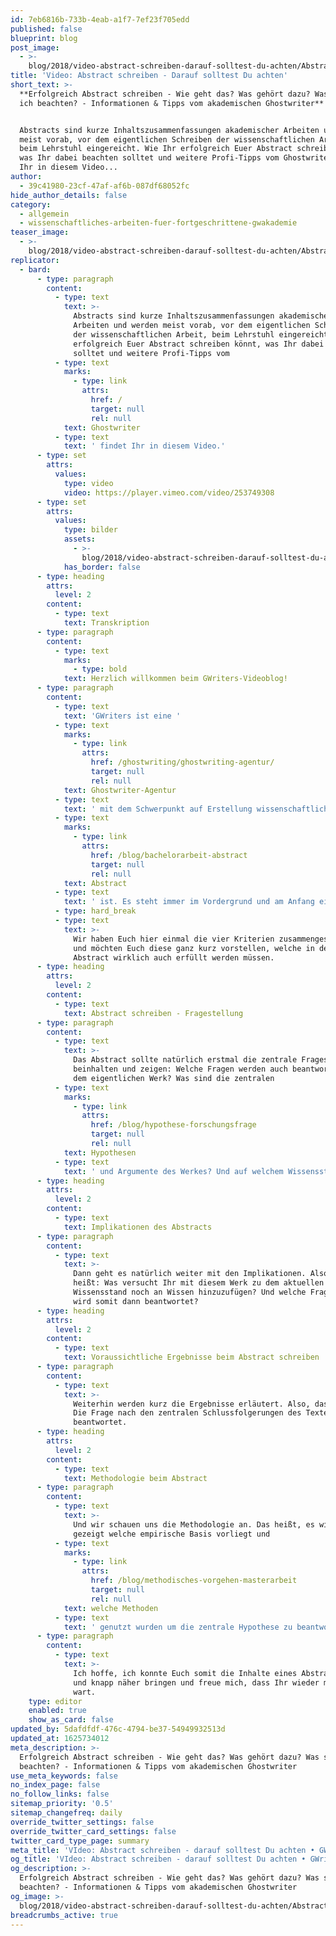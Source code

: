 ```yaml
---
id: 7eb6816b-733b-4eab-a1f7-7ef23f705edd
published: false
blueprint: blog
post_image:
  - >-
    blog/2018/video-abstract-schreiben-darauf-solltest-du-achten/Abstract_schreiben.png
title: 'Video: Abstract schreiben - Darauf solltest Du achten'
short_text: >-
  **Erfolgreich Abstract schreiben - Wie geht das? Was gehört dazu? Was sollte
  ich beachten? - Informationen & Tipps vom akademischen Ghostwriter**


  Abstracts sind kurze Inhaltszusammenfassungen akademischer Arbeiten und werden
  meist vorab, vor dem eigentlichen Schreiben der wissenschaftlichen Arbeit,
  beim Lehrstuhl eingereicht. Wie Ihr erfolgreich Euer Abstract schreiben könnt,
  was Ihr dabei beachten solltet und weitere Profi-Tipps vom Ghostwriter findet
  Ihr in diesem Video...
author:
  - 39c41980-23cf-47af-af6b-087df68052fc
hide_author_details: false
category:
  - allgemein
  - wissenschaftliches-arbeiten-fuer-fortgeschrittene-gwakademie
teaser_image:
  - >-
    blog/2018/video-abstract-schreiben-darauf-solltest-du-achten/Abstract_schreiben.png
replicator:
  - bard:
      - type: paragraph
        content:
          - type: text
            text: >-
              Abstracts sind kurze Inhaltszusammenfassungen akademischer
              Arbeiten und werden meist vorab, vor dem eigentlichen Schreiben
              der wissenschaftlichen Arbeit, beim Lehrstuhl eingereicht. Wie Ihr
              erfolgreich Euer Abstract schreiben könnt, was Ihr dabei beachten
              solltet und weitere Profi-Tipps vom 
          - type: text
            marks:
              - type: link
                attrs:
                  href: /
                  target: null
                  rel: null
            text: Ghostwriter
          - type: text
            text: ' findet Ihr in diesem Video.'
      - type: set
        attrs:
          values:
            type: video
            video: https://player.vimeo.com/video/253749308
      - type: set
        attrs:
          values:
            type: bilder
            assets:
              - >-
                blog/2018/video-abstract-schreiben-darauf-solltest-du-achten/abstract-schreiben-darauf-solltest-du-achten.jpg
            has_border: false
      - type: heading
        attrs:
          level: 2
        content:
          - type: text
            text: Transkription
      - type: paragraph
        content:
          - type: text
            marks:
              - type: bold
            text: Herzlich willkommen beim GWriters-Videoblog!
      - type: paragraph
        content:
          - type: text
            text: 'GWriters ist eine '
          - type: text
            marks:
              - type: link
                attrs:
                  href: /ghostwriting/ghostwriting-agentur/
                  target: null
                  rel: null
            text: Ghostwriter-Agentur
          - type: text
            text: ' mit dem Schwerpunkt auf Erstellung wissenschaftlicher Texte. Heute haben wir das Thema "Abstract schreiben - darauf solltest Du achten". Die meisten von Euch wissen schon, was ein '
          - type: text
            marks:
              - type: link
                attrs:
                  href: /blog/bachelorarbeit-abstract
                  target: null
                  rel: null
            text: Abstract
          - type: text
            text: ' ist. Es steht immer im Vordergrund und am Anfang einer wissenschaftlichen Arbeit und fasst die zentralen Inhalte des Werkes einmal kurz und prägnant zusammen. Deswegen ist es wichtig, gerade weil Ihr oftmals nur eine halbe bis eine Seite dafür gebrauchen könnt, dass Ihr Euch wirklich klar und präzise ausdrückt.'
          - type: hard_break
          - type: text
            text: >-
              Wir haben Euch hier einmal die vier Kriterien zusammengeschrieben
              und möchten Euch diese ganz kurz vorstellen, welche in dem
              Abstract wirklich auch erfüllt werden müssen.
      - type: heading
        attrs:
          level: 2
        content:
          - type: text
            text: Abstract schreiben - Fragestellung
      - type: paragraph
        content:
          - type: text
            text: >-
              Das Abstract sollte natürlich erstmal die zentrale Fragestellung
              beinhalten und zeigen: Welche Fragen werden auch beantwortet in
              dem eigentlichen Werk? Was sind die zentralen 
          - type: text
            marks:
              - type: link
                attrs:
                  href: /blog/hypothese-forschungsfrage
                  target: null
                  rel: null
            text: Hypothesen
          - type: text
            text: ' und Argumente des Werkes? Und auf welchem Wissensstand, auf welchem aktuellen Wissensstand, baut das Werk auf?'
      - type: heading
        attrs:
          level: 2
        content:
          - type: text
            text: Implikationen des Abstracts
      - type: paragraph
        content:
          - type: text
            text: >-
              Dann geht es natürlich weiter mit den Implikationen. Also das
              heißt: Was versucht Ihr mit diesem Werk zu dem aktuellen
              Wissensstand noch an Wissen hinzuzufügen? Und welche Fragestellung
              wird somit dann beantwortet?
      - type: heading
        attrs:
          level: 2
        content:
          - type: text
            text: Voraussichtliche Ergebnisse beim Abstract schreiben
      - type: paragraph
        content:
          - type: text
            text: >-
              Weiterhin werden kurz die Ergebnisse erläutert. Also, das heißt:
              Die Frage nach den zentralen Schlussfolgerungen des Textes werden
              beantwortet.
      - type: heading
        attrs:
          level: 2
        content:
          - type: text
            text: Methodologie beim Abstract
      - type: paragraph
        content:
          - type: text
            text: >-
              Und wir schauen uns die Methodologie an. Das heißt, es wird
              gezeigt welche empirische Basis vorliegt und 
          - type: text
            marks:
              - type: link
                attrs:
                  href: /blog/methodisches-vorgehen-masterarbeit
                  target: null
                  rel: null
            text: welche Methoden
          - type: text
            text: ' genutzt wurden um die zentrale Hypothese zu beantworten.'
      - type: paragraph
        content:
          - type: text
            text: >-
              Ich hoffe, ich konnte Euch somit die Inhalte eines Abstracts kurz
              und knapp näher bringen und freue mich, dass Ihr wieder mit dabei
              wart.
    type: editor
    enabled: true
    show_as_card: false
updated_by: 5dafdfdf-476c-4794-be37-54949932513d
updated_at: 1625734012
meta_description: >-
  Erfolgreich Abstract schreiben - Wie geht das? Was gehört dazu? Was sollte ich
  beachten? - Informationen & Tipps vom akademischen Ghostwriter
use_meta_keywords: false
no_index_page: false
no_follow_links: false
sitemap_priority: '0.5'
sitemap_changefreq: daily
override_twitter_settings: false
override_twitter_card_settings: false
twitter_card_type_page: summary
meta_title: 'VIdeo: Abstract schreiben - darauf solltest Du achten • GWriters'
og_title: 'VIdeo: Abstract schreiben - darauf solltest Du achten • GWriters'
og_description: >-
  Erfolgreich Abstract schreiben - Wie geht das? Was gehört dazu? Was sollte ich
  beachten? - Informationen & Tipps vom akademischen Ghostwriter
og_image: >-
  blog/2018/video-abstract-schreiben-darauf-solltest-du-achten/Abstract_schreiben.png
breadcrumbs_active: true
---
```

